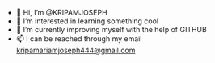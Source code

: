 - 👋 Hi, I’m @KRIPAMJOSEPH
- 👀 I’m interested in learning something cool
- 🌱 I’m currently improving myself with the help of GITHUB
- 📫 I can be reached through my email kripamariamjoseph444@gmail.com
<!---
KRIPAMJOSEPH/KRIPAMJOSEPH is a ✨ special ✨ repository because its `README.md` (this file) appears on your GitHub profile.
You can click the Preview link to take a look at your changes.
--->
